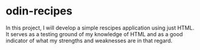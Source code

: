 # odin-recipes
In this project, I will develop a simple rescipes application using just 
HTML. It serves as a testing ground of my knowledge of HTML and as a good 
indicator of what my strengths and weaknesses are in that regard.
